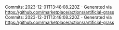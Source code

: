 Commits: 2023-12-01T13:48:08.220Z - Generated via https://github.com/marketplace/actions/artificial-grass
<br>
Commits: 2023-12-01T13:48:08.220Z - Generated via https://github.com/marketplace/actions/artificial-grass
<br>
